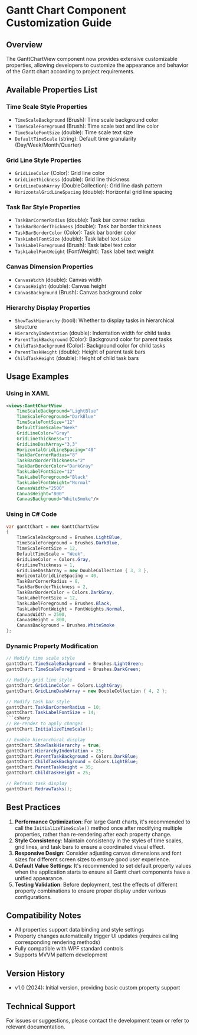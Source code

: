 # Gantt Chart Component Customization Guide

## Overview

The GanttChartView component now provides extensive customizable properties, allowing developers to customize the appearance and behavior of the Gantt chart according to project requirements.

## Available Properties List

### Time Scale Style Properties
- `TimeScaleBackground` (Brush): Time scale background color
- `TimeScaleForeground` (Brush): Time scale text and line color  
- `TimeScaleFontSize` (double): Time scale text size
- `DefaultTimeScale` (string): Default time granularity (Day/Week/Month/Quarter)

### Grid Line Style Properties
- `GridLineColor` (Color): Grid line color
- `GridLineThickness` (double): Grid line thickness
- `GridLineDashArray` (DoubleCollection): Grid line dash pattern
- `HorizontalGridLineSpacing` (double): Horizontal grid line spacing

### Task Bar Style Properties
- `TaskBarCornerRadius` (double): Task bar corner radius
- `TaskBarBorderThickness` (double): Task bar border thickness
- `TaskBarBorderColor` (Color): Task bar border color
- `TaskLabelFontSize` (double): Task label text size
- `TaskLabelForeground` (Brush): Task label text color
- `TaskLabelFontWeight` (FontWeight): Task label text weight

### Canvas Dimension Properties
- `CanvasWidth` (double): Canvas width
- `CanvasHeight` (double): Canvas height
- `CanvasBackground` (Brush): Canvas background color

### Hierarchy Display Properties
- `ShowTaskHierarchy` (bool): Whether to display tasks in hierarchical structure
- `HierarchyIndentation` (double): Indentation width for child tasks
- `ParentTaskBackground` (Color): Background color for parent tasks
- `ChildTaskBackground` (Color): Background color for child tasks
- `ParentTaskHeight` (double): Height of parent task bars
- `ChildTaskHeight` (double): Height of child task bars

## Usage Examples

### Using in XAML
```xml
<views:GanttChartView
    TimeScaleBackground="LightBlue"
    TimeScaleForeground="DarkBlue"
    TimeScaleFontSize="12"
    DefaultTimeScale="Week"
    GridLineColor="Gray"
    GridLineThickness="1"
    GridLineDashArray="3,3"
    HorizontalGridLineSpacing="40"
    TaskBarCornerRadius="8"
    TaskBarBorderThickness="2"
    TaskBarBorderColor="DarkGray"
    TaskLabelFontSize="12"
    TaskLabelForeground="Black"
    TaskLabelFontWeight="Normal"
    CanvasWidth="2500"
    CanvasHeight="800"
    CanvasBackground="WhiteSmoke"/>
```

### Using in C# Code
```csharp
var ganttChart = new GanttChartView
{
    TimeScaleBackground = Brushes.LightBlue,
    TimeScaleForeground = Brushes.DarkBlue,
    TimeScaleFontSize = 12,
    DefaultTimeScale = "Week",
    GridLineColor = Colors.Gray,
    GridLineThickness = 1,
    GridLineDashArray = new DoubleCollection { 3, 3 },
    HorizontalGridLineSpacing = 40,
    TaskBarCornerRadius = 8,
    TaskBarBorderThickness = 2,
    TaskBarBorderColor = Colors.DarkGray,
    TaskLabelFontSize = 12,
    TaskLabelForeground = Brushes.Black,
    TaskLabelFontWeight = FontWeights.Normal,
    CanvasWidth = 2500,
    CanvasHeight = 800,
    CanvasBackground = Brushes.WhiteSmoke
};
```

### Dynamic Property Modification
```csharp
// Modify time scale style
ganttChart.TimeScaleBackground = Brushes.LightGreen;
ganttChart.TimeScaleForeground = Brushes.DarkGreen;

// Modify grid line style
ganttChart.GridLineColor = Colors.LightGray;
ganttChart.GridLineDashArray = new DoubleCollection { 4, 2 };

// Modify task bar style
ganttChart.TaskBarCornerRadius = 10;
ganttChart.TaskLabelFontSize = 14;
```csharp
// Re-render to apply changes
ganttChart.InitializeTimeScale();

// Enable hierarchical display
ganttChart.ShowTaskHierarchy = true;
ganttChart.HierarchyIndentation = 25;
ganttChart.ParentTaskBackground = Colors.DarkBlue;
ganttChart.ChildTaskBackground = Colors.LightBlue;
ganttChart.ParentTaskHeight = 35;
ganttChart.ChildTaskHeight = 25;

// Refresh task display
ganttChart.RedrawTasks();
```

## Best Practices

1. **Performance Optimization**: For large Gantt charts, it's recommended to call the `InitializeTimeScale()` method once after modifying multiple properties, rather than re-rendering after each property change.
2. **Style Consistency**: Maintain consistency in the styles of time scales, grid lines, and task bars to ensure a coordinated visual effect.
3. **Responsive Design**: Consider adjusting canvas dimensions and font sizes for different screen sizes to ensure good user experience.
4. **Default Value Settings**: It's recommended to set default property values when the application starts to ensure all Gantt chart components have a unified appearance.
5. **Testing Validation**: Before deployment, test the effects of different property combinations to ensure proper display under various configurations.

## Compatibility Notes

- All properties support data binding and style settings
- Property changes automatically trigger UI updates (requires calling corresponding rendering methods)
- Fully compatible with WPF standard controls
- Supports MVVM pattern development

## Version History

- v1.0 (2024): Initial version, providing basic custom property support

## Technical Support

For issues or suggestions, please contact the development team or refer to relevant documentation.